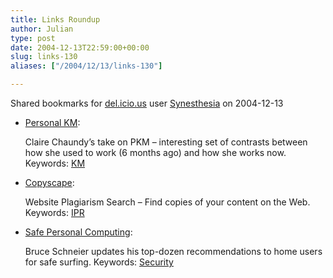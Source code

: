 ```yaml
---
title: Links Roundup
author: Julian
type: post
date: 2004-12-13T22:59:00+00:00
slug: links-130 
aliases: ["/2004/12/13/links-130"]

---
```

Shared bookmarks for [del.icio.us][1] user  [Synesthesia][2] on 2004-12-13

  * [Personal KM][3]:
  
    Claire Chaundy&#8217;s take on PKM &#8211; interesting set of contrasts between how she used to work (6 months ago) and how she works now. Keywords: [KM][4]
  * [Copyscape][5]:
  
    Website Plagiarism Search &#8211; Find copies of your content on the Web. Keywords: [IPR][6]
  * [Safe Personal Computing][7]:
  
    Bruce Schneier updates his top-dozen recommendations to home users for safe surfing. Keywords: [Security][8]

 [1]: https://del.icio.us/
 [2]: https://del.icio.us/synesthesia
 [3]: https://clairechaundy.typepad.com/organised_chaos/2004/12/personal_km.html "https://clairechaundy.typepad.com/organised_chaos/2004/12/personal_km.html"
 [4]: https://del.icio.us/synesthesia/KM
 [5]: https://www.copyscape.com/ "https://www.copyscape.com/"
 [6]: https://del.icio.us/synesthesia/IPR
 [7]: https://www.schneier.com/blog/archives/2004/12/safe_personal_c.html "https://www.schneier.com/blog/archives/2004/12/safe_personal_c.html"
 [8]: https://del.icio.us/synesthesia/Security